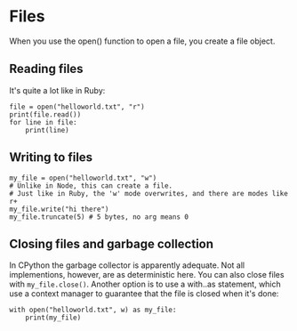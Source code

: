 # Files

When you use the open() function to open a file, you create a file object.

## Reading files
It's quite a lot like in Ruby:
```
file = open("helloworld.txt", "r")
print(file.read())
for line in file:
    print(line)
```

## Writing to files
```
my_file = open("helloworld.txt", "w") 
# Unlike in Node, this can create a file. 
# Just like in Ruby, the 'w' mode overwrites, and there are modes like r+
my_file.write("hi there")
my_file.truncate(5) # 5 bytes, no arg means 0
```

## Closing files and garbage collection
In CPython the garbage collector is apparently adequate. Not all implementions, however, are as deterministic here. You can also close files with `my_file.close()`. Another option is to use a with..as statement, which use a context manager to guarantee that the file is closed when it's done:
```
with open("helloworld.txt", w) as my_file:
    print(my_file)
```